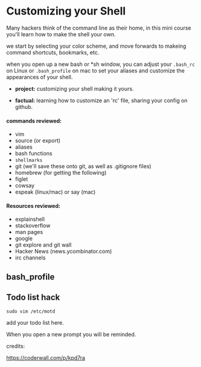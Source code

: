 Customizing your Shell
======================

Many hackers think of the command line as their home, in this mini course you'll learn how to make the shell your own.

we start by selecting your color scheme, and move forwards to makeing command shortcuts, bookmarks, etc.

when you open up a new bash or *sh window, you can adjust your `.bash_rc` on Linux or `.bash_profile` on mac to set your
aliases and customize the appearances of your shell.

- **project:** customizing your shell making it yours.

- **factual:** learning how to customize an 'rc' file, sharing your config on github.

#### commands reviewed:

* vim
* source (or export)
* aliases
* bash functions
* `shellmarks`
* git (we'll save these onto git, as well as .gitignore files)
* homebrew (for getting the following) 
* figlet
* cowsay
* espeak (linux/mac) or say (mac)

#### Resources reviewed:

* explainshell
* stackoverflow
* man pages
* google
* git explore and git wall
* Hacker News (news.ycombinator.com)
* irc channels


## bash_profile 



## Todo list hack


`sudo vim /etc/motd`

add your todo list here.

When you open a new prompt you will be reminded.


credits:

https://coderwall.com/p/kpd7ra
